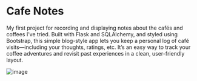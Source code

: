 # Cafe Notes
My first project for recording and displaying notes about the cafés and coffees I’ve tried. Built with Flask and SQLAlchemy, and styled using Bootstrap, this simple blog-style app lets you keep a personal log of café visits—including your thoughts, ratings, etc.  It’s an easy way to track your coffee adventures and revisit past experiences in a clean, user-friendly layout.

![image](https://github.com/user-attachments/assets/2b92da2f-582f-4389-9d81-c574b2f1e48f)
